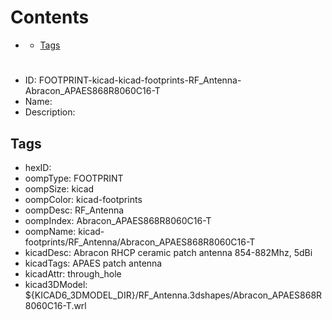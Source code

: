 



Contents
========

* [](#)
	* [Tags](#tags)

# 

- ID: FOOTPRINT-kicad-kicad-footprints-RF_Antenna-Abracon_APAES868R8060C16-T
- Name: 
- Description: 

## Tags

- hexID: 
- oompType: FOOTPRINT
- oompSize: kicad
- oompColor: kicad-footprints
- oompDesc: RF_Antenna
- oompIndex: Abracon_APAES868R8060C16-T
- oompName: kicad-footprints/RF_Antenna/Abracon_APAES868R8060C16-T
- kicadDesc: Abracon RHCP ceramic patch antenna 854-882Mhz, 5dBi
- kicadTags: APAES patch antenna
- kicadAttr: through_hole
- kicad3DModel: ${KICAD6_3DMODEL_DIR}/RF_Antenna.3dshapes/Abracon_APAES868R8060C16-T.wrl
